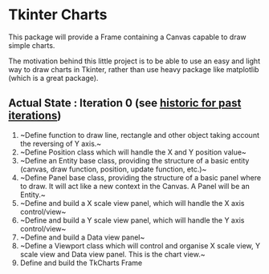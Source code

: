 # Tkinter Charts
This package will provide a Frame containing a Canvas capable to draw simple charts.

The motivation behind this little project is to be able to use an easy and light way to draw charts in Tkinter, rather than use heavy package like matplotlib (which is a great package).

## Actual State : Iteration 0 (see [historic for past iterations](https://github.com/Morgiver/tk-charts/blob/main/iterations.md))

1. ~Define function to draw line, rectangle and other object taking account the reversing of Y axis.~
2. ~Define Position class which will handle the X and Y position value~
3. ~Define an Entity base class, providing the structure of a basic entity (canvas, draw function, position, update function, etc.)~
4. ~Define Panel base class, providing the structure of a basic panel where to draw. It will act like a new context in the Canvas. A Panel will be an Entity.~
5. ~Define and build a X scale view panel, which will handle the X axis control/view~
6. ~Define and build a Y scale view panel, which will handle the Y axis control/view~
7. ~Define and build a Data view panel~
8. ~Define a Viewport class which will control and organise X scale view, Y scale view and Data view panel. This is the chart view.~
9. Define and build the TkCharts Frame